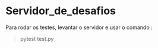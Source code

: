 # Servidor_de_desafios

Para rodar os testes, levantar o servidor e usar o comando :
> pytest test.py
